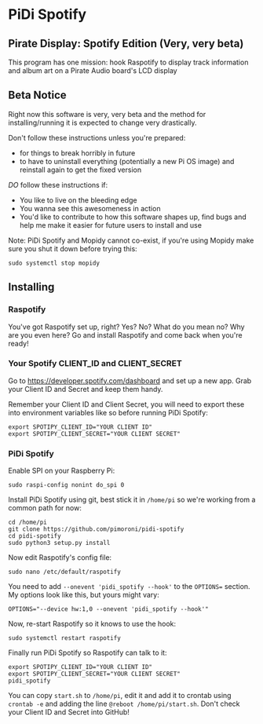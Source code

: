 # PiDi Spotify
## Pirate Display: Spotify Edition (Very, very beta)

This program has one mission: hook Raspotify to display track information and album art on a Pirate Audio board's LCD display

## Beta Notice

Right now this software is very, very beta and the method for installing/running it is expected to change very drastically.

Don't follow these instructions unless you're prepared:

* for things to break horribly in future
* to have to uninstall everything (potentially a new Pi OS image) and reinstall again to get the fixed version

*DO* follow these instructions if:

* You like to live on the bleeding edge
* You wanna see this awesomeness in action
* You'd like to contribute to how this software shapes up, find bugs and help me make it easier for future users to install and use

Note: PiDi Spotify and Mopidy cannot co-exist, if you're using Mopidy make sure you shut it down before trying this:

```
sudo systemctl stop mopidy
```

## Installing


### Raspotify

You've got Raspotify set up, right? Yes? No? What do you mean no? Why are you even here? Go and install Raspotify and come back when you're ready!

### Your Spotify CLIENT_ID and CLIENT_SECRET

Go to https://developer.spotify.com/dashboard and set up a new app. Grab your Client ID and Secret and keep them handy.

Remember your Client ID and Client Secret, you will need to export these into environment variables like so before running PiDi Spotify:

```
export SPOTIPY_CLIENT_ID="YOUR CLIENT ID"
export SPOTIPY_CLIENT_SECRET="YOUR CLIENT SECRET"
```

### PiDi Spotify

Enable SPI on your Raspberry Pi:

```
sudo raspi-config nonint do_spi 0
```

Install PiDi Spotify using git, best stick it in `/home/pi` so we're working from a common path for now:

```
cd /home/pi
git clone https://github.com/pimoroni/pidi-spotify
cd pidi-spotify
sudo python3 setup.py install
```

Now edit Raspotify's config file:

```
sudo nano /etc/default/raspotify
```

You need to add `--onevent 'pidi_spotify --hook'` to the `OPTIONS=` section. My options look like this, but yours might vary:

```
OPTIONS="--device hw:1,0 --onevent 'pidi_spotify --hook'"
```

Now, re-start Raspotify so it knows to use the hook:

```
sudo systemctl restart raspotify
```

Finally run PiDi Spotify so Raspotify can talk to it:

```
export SPOTIPY_CLIENT_ID="YOUR CLIENT ID"
export SPOTIPY_CLIENT_SECRET="YOUR CLIENT SECRET"
pidi_spotify
```

You can copy `start.sh` to `/home/pi`, edit it and add it to crontab using `crontab -e` and adding the line `@reboot /home/pi/start.sh`. Don't check your Client ID and Secret into GitHub!

